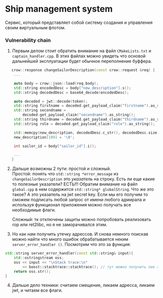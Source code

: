 # Ship management system

Сервис, который представляет собой систему создания и управления своим виртуальным флотом.

### Vulnerability chain
1. Первым делом стоит обратить внимание на файл `СMakeLists.txt` и `captain_handler.cpp`. В этих файлах можно увидеть что основой дальнейшей эксплуатации будет обычное переполнение буффера.

```C++
   crow::response changeSailorDescription(const crow::request &req) {
    ...

    auto body = crow::json::load(req.body);
    std::string encodedDesc = body["new_description"].s();
    std::string decodedDesc = base64_decode(encodedDesc);

    auto decoded = jwt::decode(token);
    std::string firstname = decoded.get_payload_claim("firstname").as_string();
    std::string secondname =
        decoded.get_payload_claim("secondname").as_string();
    std::string thirdname = decoded.get_payload_claim("thirdname").as_string();
    std::string role = decoded.get_payload_claim("role").as_string();

    std::memcpy(new_description, decodedDesc.c_str(), decodedDesc.size()); //уязвимость тут
    new_description[199] = '\0';

    int sailor_id = body["sailor_id"].i();

    ...
   }

```
2. Дальше возможны 2 пути: простой и сложный.  
    Простой: понять что `std::string *error_message` из `changeSailorDescription` это *указатель* на строку. Есть ли еще какие то полезные указатели? ЕСТЬ!!! Обратим внимание на файл `global.cpp` в нем содержится `std::string* globalString`. Что же это такое? А это указатель на jwt secret key. Если мы его получим то сможем подписать любой запрос от имени любого адмирала и используя функционал приложения можно получать все необходимые флаги. 

    Сложный: тк отключены защиты можно попробовать реализовать rop или ret2libc, но я не заморачивался этим.

3. Но как нам получить утечку адрессов. И снова немного поискав можно найти что много ошибок обрабатывается неким `server_error_handler ()`.
Посмотрим что это за функция:
```C++
std::string server_error_handler(const std::string& input){
    std::ostringstream oss;
    oss << input << "\nStack trace:\n"
        << boost::stacktrace::stacktrace(); // тут можно получить лик аддресов
    return oss.str();
}
```
4. Дальше дело техники: считаем смещение, ликаем адресса, ликаем jwt, и читаем все флаги.

